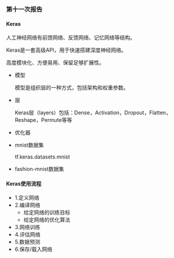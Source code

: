### 第十一次报告

#### Keras

人工神经网络有前馈网络、反馈网络、记忆网络等结构。

Keras是一套高级API，用于快速搭建深度神经网络。

高度模块化、方便易用、保留足够扩展性。

- 模型

  模型是组织层的一种方式，包括架构和权重参数。

- 层

  Keras层（layers）包括：Dense，Activation，Dropout，Flatten，Reshape，Permute等等

- 优化器

- mnist数据集

  tf.keras.datasets.mnist

- fashion-mnist数据集

#### Keras使用流程

- 1.定义网络
- 2.编译网络
  - 给定网络的训练目标
  - 给定网络的优化算法
- 3.网络训练
- 4.评估网络
- 5.数据预测
- 6.保存/载入网络